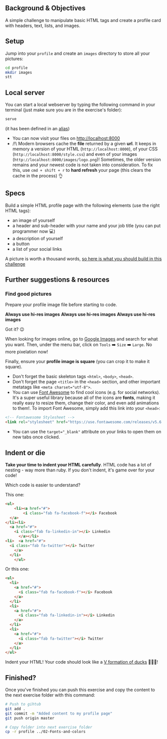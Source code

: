 ## Background & Objectives

A simple challenge to manipulate basic HTML tags and create a profile card with headers, text, lists, and images.

## Setup

Jump into your `profile` and create an `images` directory to store all your pictures:


```bash
cd profile
mkdir images
stt
```

## Local server

You can start a local webserver by typing the following command in your terminal (just make sure you are in the exercise's folder):

```bash
serve
```

(it has been defined in an [alias](https://github.com/lewagon/dotfiles/blob/f894306fd81502f1fe513dd253e3129f4b56874d/aliases#L7))

- You can now visit your files on [http://localhost:8000](http://localhost:8000)
- /!\ Modern browsers cache the **file** returned by a given **url**. It keeps in memory a version of your HTML (`http://localhost:8000`), of your CSS (`http://localhost:8000/style.css`) and even of your images (`http://localhost:8000/images/logo.png`)! Sometimes, the older version remains and your newest code is not taken into consideration. To fix this, use `cmd + shift + r` to **hard refresh** your page (this clears the cache in the process) 👌

## Specs

Build a simple HTML profile page with the following elements (use the right HTML tags):

- an image of yourself
- a header and sub-header with your name and your job title (you can put programmer now 💻)
- a description of yourself
- a button
- a list of your social links

A picture is worth a thousand words, [so here is what you should build in this challenge](http://lewagon.github.io/html-css-challenges/01-profile-content/)

## Further suggestions & resources

### Find **good** pictures

Prepare your profile image file before starting to code.

**Always use hi-res images**
**Always use hi-res images**
**Always use hi-res images**

Got it? 😉

When looking for images online, go to [Google Images](https://www.google.com/imghp) and search for what you want. Then, under the menu bar, click on `Tools` ➡️ `Size` ➡️ `Large`. No more pixelation now!

Finally, ensure your **profile image is square** (you can crop it to make it square).

- Don't forget the basic skeleton tags `<html>`, `<body>`, `<head>`.
- Don't forget the page `<title>` in the `<head>` section, and other important metatags like `<meta charset="utf-8">`.
- You can use [Font Awesome](https://fontawesome.com/icons) to find cool icons (e.g. for social networks). It's a super useful library because all of the icons are **fonts**, making it really easy to resize them, change their color, and even add animations to them!. To import Font Awesome, simply add this link into your `<head>`:

```html
<!-- Fontawesome Stylesheet -->
<link rel="stylesheet" href="https://use.fontawesome.com/releases/v5.6.3/css/all.css" integrity="sha384-UHRtZLI+pbxtHCWp1t77Bi1L4ZtiqrqD80Kn4Z8NTSRyMA2Fd33n5dQ8lWUE00s/" crossorigin="anonymous">
```

- You can use the `target="_blank"` attribute on your links to open them on new tabs once clicked.

## Indent or die

**Take your time to indent your HTML carefully**. HTML code has a lot of nesting - way more than ruby. If you don't indent, it's game over for your code!

Which code is easier to understand?

This one:

```html
<ul>
    <li><a href="#">
        <i class="fab fa-facebook-f"></i> Facebook
  </a>
</li><li>
  <a href="#">
    <i class="fab fa-linkedin-in"></i> Linkedin
      </a></li>
<li>  <a href="#">
  <i class="fab fa-twitter"></i> Twitter
    </a>
  </li>
    </ul>
```

Or this one:

```html
<ul>
  <li>
    <a href="#">
      <i class="fab fa-facebook-f"></i> Facebook
    </a>
  </li>
  <li>
    <a href="#">
      <i class="fab fa-linkedin-in"></i> Linkedin
    </a>
  </li>
  <li>
    <a href="#">
      <i class="fab fa-twitter"></i> Twitter
    </a>
  </li>
</ul>
```

Indent your HTML! Your code should look like a [V formation of ducks](https://upload.wikimedia.org/wikipedia/commons/0/0b/Eurasian_Cranes_migrating_to_Meyghan_Salt_Lake.jpg) 🦆🦆🦆!

## Finished?

Once you've finished you can push this exercise and copy the content to the next exercise folder with this command:

```bash
# Push to gihtub
git add .
git commit -m "Added content to my profile page"
git push origin master

# Copy folder into next exercise folder
cp -r profile ../02-Fonts-and-colors
```



